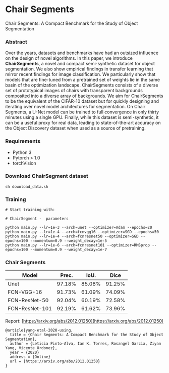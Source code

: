 # Chair Segments
Chair Segments: A Compact Benchmark for the Study of Object Segmentation

### Abstract
Over the years, datasets and benchmarks have had an outsized influence on the design of novel algorithms. In this paper, we introduce **ChairSegments**, a novel and compact semi-synthetic dataset for object segmentation. We also show empirical findings in transfer learning that mirror recent findings for image classification. We particularly show that models that are fine-tuned from a pretrained set of weights lie in the same basin of the optimization landscape. ChairSegments consists of a diverse set of prototypical images of chairs with transparent backgrounds composited into a diverse array of backgrounds. We aim for ChairSegments to be the equivalent of the CIFAR-10 dataset but for quickly designing and iterating over novel model architectures for segmentation. On Chair Segments, a U-Net model can be trained to full convergence in only thirty minutes using a single GPU. Finally, while this dataset is semi-synthetic, it can be a useful proxy for real data, leading to state-of-the-art accuracy on the Object Discovery dataset when used as a source of pretraining.

### Requirements
- Python 3
- Pytorch > 1.0
- torchVision

### Download ChairSegment dataset
```
sh download_data.sh
```

### Training
```
# Start training with: 

# ChairSegment -  parameters

python main.py --lr=1e-3 --arch=unet --optimizer=Adam --epochs=20
python main.py --lr=1e-4 --arch=fcnvgg16 --optimizer=SGD --epochs=50
python main.py --lr=1e-4 --arch=fcnresnet50 --optimizer=SGD --epochs=100 --momentum=0.9 --weight_decay=1e-5
python main.py --lr=1e-6 --arch=fcnresnet101 --optimizer=RMSprop --epochs=100 --momentum=0.9 --weight_decay=1e-7
```

### Chair Segments
| Model             | Prec.       |IoU.        |Dice        |
| ----------------- | ----------- |----------- |----------- |
| Unet                 | 97.18%      | 85.08%      | 91.25%      |
| FCN-VGG-16           | 91.73%      | 61.09%      | 74.09%      |
| FCN-ResNet-50        | 92.04%      | 60.19%      | 72.58%      |
| FCN-ResNet-101       | 92.19%      | 61.62%      | 73.96%      |


Report: [https://arxiv.org/abs/2012.01250](https://arxiv.org/abs/2012.01250)

```
@article{yang-etal-2020-using,
  title = {Chair Segments: A Compact Benchmark for the Study of Object Segmentation},
  author = {Leticia Pinto-Alva, Ian K. Torres, Rosangel Garcia, Ziyan Yang, Vicente Ordonez},
  year = {2020}
  address = {Online}
  url = {https://arxiv.org/abs/2012.01250}
}
```
